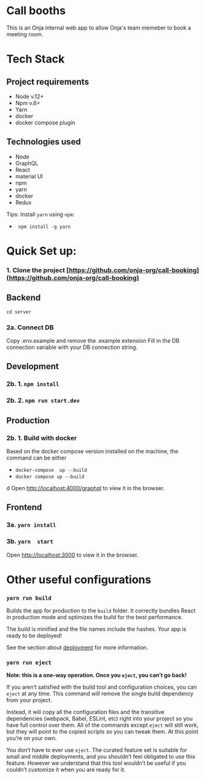 # Call booths
This is an Onja internal web app to allow Onja's team memeber to book a meeting room.

# Tech Stack

## Project requirements
- Node v.12+
- Npm v.6+
- Yarn
- docker
- docker compose plugin


## Technologies used
- Node
- GraphQL
- React
- material UI
- npm
- yarn
- docker
- Redux

Tips: Install `yarn` using `npm`:
- ` npm install -g yarn`

# Quick Set up:

### 1. Clone the project [https://github.com/onja-org/call-booking](https://github.com/onja-org/call-booking)

## Backend
`cd server`

### 2a. Connect DB
Copy .env.example and remove the .example extension
Fill in the DB connection variable with your DB connection string.

## Development
### 2b. 1. `npm install`
### 2b. 2. `npm run start.dev`

## Production
### 2b. 1. Build with docker
Based on the docker compose version installed on the machine, the command can be either
- `docker-compose  up --build`
- `docker compose up --build`

d
Open [http://localhost:4000/graphql](http://localhost:4000/graphql) to view it in the browser.


## Frontend

### 3a. `yarn install`
### 3b. `yarn  start`
Open [http://localhost:3000](http://localhost:3000) to view it in the browser.


# Other useful configurations
### `yarn run build`

Builds the app for production to the `build` folder.
It correctly bundles React in production mode and optimizes the build for the best performance.

The build is minified and the file names include the hashes.
Your app is ready to be deployed!

See the section about [deployment](https://facebook.github.io/create-react-app/docs/deployment) for more information.

### `yarn run eject`

**Note: this is a one-way operation. Once you `eject`, you can’t go back!**

If you aren’t satisfied with the build tool and configuration choices, you can `eject` at any time. This command will remove the single build dependency from your project.

Instead, it will copy all the configuration files and the transitive dependencies (webpack, Babel, ESLint, etc) right into your project so you have full control over them. All of the commands except `eject` will still work, but they will point to the copied scripts so you can tweak them. At this point you’re on your own.

You don’t have to ever use `eject`. The curated feature set is suitable for small and middle deployments, and you shouldn’t feel obligated to use this feature. However we understand that this tool wouldn’t be useful if you couldn’t customize it when you are ready for it.
